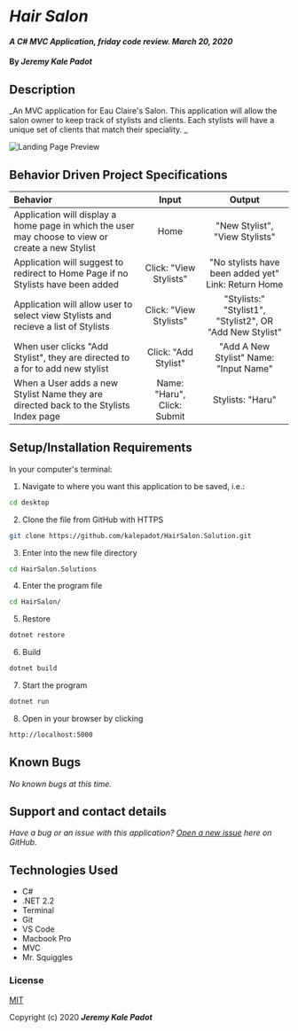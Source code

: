 # _Hair Salon_

#### _A C# MVC Application, friday code review. March 20, 2020_

#### By _**Jeremy Kale Padot**_


## Description

_An MVC application for Eau Claire's Salon. This application will allow the salon owner to keep track of stylists and clients. Each stylists will have a unique set of clients that match their speciality. _

![Landing Page Preview]()



## Behavior Driven Project Specifications

| Behavior | Input | Output |
|:---|:---:|:---:|
| Application will display a home page in which the user may choose to view or create a new Stylist | Home | "New Stylist", "View Stylists" |
| Application will suggest to redirect to Home Page if no Stylists have been added | Click: "View Stylists" | "No stylists have been added yet" Link: Return Home |
| Application will allow user to select view Stylists and recieve a list of Stylists | Click: "View Stylists" | "Stylists:" "Stylist1", "Stylist2", OR "Add New Stylist"  |
| When user clicks "Add Stylist", they are directed to a for to add new stylist  | Click: "Add Stylist" | "Add A New Stylist" Name: "Input Name" |
| When a User adds a new Stylist Name they are directed back to the Stylists Index page | Name: "Haru", Click: Submit | Stylists: "Haru" |



## Setup/Installation Requirements

In your computer's terminal:

1. Navigate to where you want this application to be saved, i.e.:
```sh
cd desktop
```
2. Clone the file from GitHub with HTTPS
```sh
git clone https://github.com/kalepadot/HairSalon.Solution.git
```
3.  Enter into the new file directory
```sh
cd HairSalon.Solutions
```
4. Enter the program file
```sh
cd HairSalon/
```
5. Restore
```sh
dotnet restore
```
6. Build
```sh
dotnet build
```
7.  Start the program
```sh
dotnet run
```
8. Open in your browser by clicking
```sh
http://localhost:5000
```


## Known Bugs

_No known bugs at this time._

## Support and contact details

_Have a bug or an issue with this application? [Open a new issue](https://github.com/kalepadot/HairSalon.Solution/issues) here on GitHub._

## Technologies Used

* C#
* .NET 2.2
* Terminal
* Git
* VS Code
* Macbook Pro
* MVC
* Mr. Squiggles
### License

[MIT](https://choosealicense.com/licenses/mit/)

Copyright (c) 2020 **_Jeremy Kale Padot_**